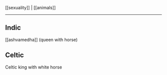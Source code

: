 [[sexuality]] | [[animals]]

---

## Indic
[[ashvamedha]] (queen with horse)
## Celtic
Celtic king with white horse